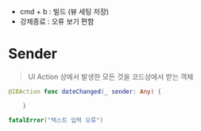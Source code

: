- cmd + b : 빌드 (뷰 세팅 저장)
- 강제종료 : 오류 보기 편함


# Sender

> UI Action 상에서 발생한 모든 것을 코드상에서 받는 객체

```swift
@IBAction func dateChanged(_ sender: Any) {

    }
```
```swift
fatalError("텍스트 입력 오류")
```